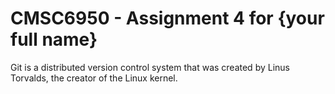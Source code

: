 # CMSC6950 - Assignment 4 for {your full name}
Git is a distributed version control system that was created by
Linus Torvalds, the creator of the Linux kernel.

